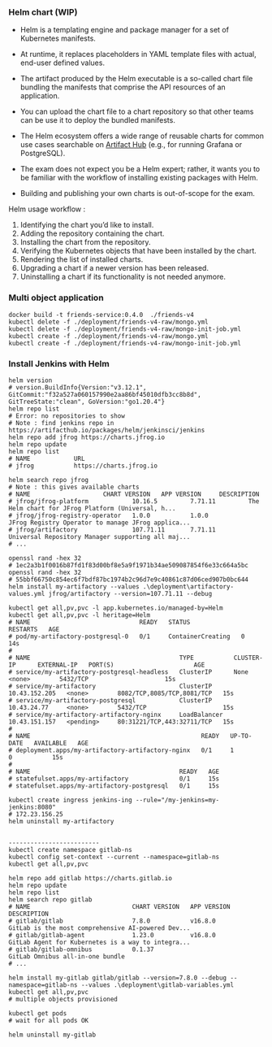 ### Helm chart (WIP)

* Helm is a templating engine and package manager for a set of Kubernetes manifests. 
* At runtime, it replaces placeholders in YAML template files with actual, end-user defined values. 
* The artifact produced by the Helm executable is a so-called chart file bundling the manifests that comprise the API resources of an application. 
* You can upload the chart file to a chart repository so that other teams can be use it to deploy the bundled manifests. 
* The Helm ecosystem offers a wide range of reusable charts for common use cases searchable on [Artifact Hub](https://artifacthub.io/) (e.g., for running Grafana or PostgreSQL).

* The exam does not expect you be a Helm expert; rather, it wants you to be familiar with the workflow of installing existing packages with Helm. 
* Building and publishing your own charts is out-of-scope for the exam. 

Helm usage workflow : 

1. Identifying the chart you’d like to install.
2. Adding the repository containing the chart.
3. Installing the chart from the repository.
4. Verifying the Kubernetes objects that have been installed by the chart.
5. Rendering the list of installed charts.
6. Upgrading a chart if a newer version has been released.
7. Uninstalling a chart if its functionality is not needed anymore.


### Multi object application 

```shell
docker build -t friends-service:0.4.0  ./friends-v4
kubectl delete -f ./deployment/friends-v4-raw/mongo.yml
kubectl delete -f ./deployment/friends-v4-raw/mongo-init-job.yml
kubectl create -f ./deployment/friends-v4-raw/mongo.yml
kubectl create -f ./deployment/friends-v4-raw/mongo-init-job.yml
```




### Install Jenkins with Helm 

```shell
helm version 
# version.BuildInfo{Version:"v3.12.1", GitCommit:"f32a527a060157990e2aa86bf45010dfb3cc8b8d", GitTreeState:"clean", GoVersion:"go1.20.4"}
helm repo list
# Error: no repositories to show
# Note : find jenkins repo in https://artifacthub.io/packages/helm/jenkinsci/jenkins 
helm repo add jfrog https://charts.jfrog.io
helm repo update
helm repo list
# NAME            URL                       
# jfrog           https://charts.jfrog.io

helm search repo jfrog
# Note : this gives available charts 
# NAME                    CHART VERSION   APP VERSION     DESCRIPTION                                       
# jfrog/jfrog-platform            10.16.5         7.71.11         The Helm chart for JFrog Platform (Universal, h...
# jfrog/jfrog-registry-operator   1.0.0           1.0.0           JFrog Registry Operator to manage JFrog applica...
# jfrog/artifactory               107.71.11       7.71.11         Universal Repository Manager supporting all maj...
# ...

openssl rand -hex 32
# 1ec2a3b1f0016b87fd1f83d00bf8e5a9f1971b34ae509087854f6e33c664a5bc
openssl rand -hex 32
# 55bbf66750c854ec6f7bdf87bc1974b2c96d7e9c40861c87d06ced907b0bc644
helm install my-artifactory --values .\deployment\artifactory-values.yml jfrog/artifactory --version=107.71.11 --debug

kubectl get all,pv,pvc -l app.kubernetes.io/managed-by=Helm
kubectl get all,pv,pvc -l heritage=Helm
# NAME                              READY   STATUS              RESTARTS   AGE
# pod/my-artifactory-postgresql-0   0/1     ContainerCreating   0          14s
# 
# NAME                                         TYPE           CLUSTER-IP      EXTERNAL-IP   PORT(S)                      AGE
# service/my-artifactory-postgresql-headless   ClusterIP      None            <none>        5432/TCP                     15s
# service/my-artifactory                       ClusterIP      10.43.152.205   <none>        8082/TCP,8085/TCP,8081/TCP   15s
# service/my-artifactory-postgresql            ClusterIP      10.43.24.77     <none>        5432/TCP                     15s
# service/my-artifactory-artifactory-nginx     LoadBalancer   10.43.151.157   <pending>     80:31221/TCP,443:32711/TCP   15s
# 
# NAME                                               READY   UP-TO-DATE   AVAILABLE   AGE
# deployment.apps/my-artifactory-artifactory-nginx   0/1     1            0           15s
# 
# NAME                                         READY   AGE
# statefulset.apps/my-artifactory              0/1     15s
# statefulset.apps/my-artifactory-postgresql   0/1     15s

kubectl create ingress jenkins-ing --rule="/my-jenkins=my-jenkins:8080"
# 172.23.156.25
helm uninstall my-artifactory


-------------------------
kubectl create namespace gitlab-ns
kubectl config set-context --current --namespace=gitlab-ns
kubectl get all,pv,pvc

helm repo add gitlab https://charts.gitlab.io
helm repo update
helm repo list
helm search repo gitlab
# NAME                            CHART VERSION   APP VERSION     DESCRIPTION
# gitlab/gitlab                   7.8.0           v16.8.0         GitLab is the most comprehensive AI-powered Dev...
# gitlab/gitlab-agent             1.23.0          v16.8.0         GitLab Agent for Kubernetes is a way to integra...
# gitlab/gitlab-omnibus           0.1.37                          GitLab Omnibus all-in-one bundle
# ...

helm install my-gitlab gitlab/gitlab --version=7.8.0 --debug --namespace=gitlab-ns --values .\deployment\gitlab-variables.yml
kubectl get all,pv,pvc
# multiple objects provisioned
 
kubectl get pods
# wait for all pods OK

helm uninstall my-gitlab 
```
